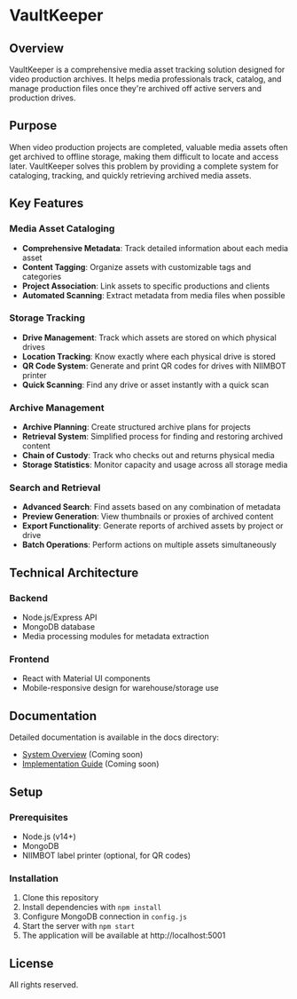 # VaultKeeper

## Overview
VaultKeeper is a comprehensive media asset tracking solution designed for video production archives. It helps media professionals track, catalog, and manage production files once they're archived off active servers and production drives.

## Purpose
When video production projects are completed, valuable media assets often get archived to offline storage, making them difficult to locate and access later. VaultKeeper solves this problem by providing a complete system for cataloging, tracking, and quickly retrieving archived media assets.

## Key Features

### Media Asset Cataloging
- **Comprehensive Metadata**: Track detailed information about each media asset
- **Content Tagging**: Organize assets with customizable tags and categories
- **Project Association**: Link assets to specific productions and clients
- **Automated Scanning**: Extract metadata from media files when possible

### Storage Tracking
- **Drive Management**: Track which assets are stored on which physical drives
- **Location Tracking**: Know exactly where each physical drive is stored
- **QR Code System**: Generate and print QR codes for drives with NIIMBOT printer
- **Quick Scanning**: Find any drive or asset instantly with a quick scan

### Archive Management
- **Archive Planning**: Create structured archive plans for projects
- **Retrieval System**: Simplified process for finding and restoring archived content
- **Chain of Custody**: Track who checks out and returns physical media
- **Storage Statistics**: Monitor capacity and usage across all storage media

### Search and Retrieval
- **Advanced Search**: Find assets based on any combination of metadata
- **Preview Generation**: View thumbnails or proxies of archived content
- **Export Functionality**: Generate reports of archived assets by project or drive
- **Batch Operations**: Perform actions on multiple assets simultaneously

## Technical Architecture

### Backend
- Node.js/Express API
- MongoDB database
- Media processing modules for metadata extraction

### Frontend
- React with Material UI components
- Mobile-responsive design for warehouse/storage use

## Documentation

Detailed documentation is available in the docs directory:
- [System Overview](docs/system-overview.md) (Coming soon)
- [Implementation Guide](docs/implementation-guide.md) (Coming soon)

## Setup

### Prerequisites
- Node.js (v14+)
- MongoDB
- NIIMBOT label printer (optional, for QR codes)

### Installation
1. Clone this repository
2. Install dependencies with `npm install` 
3. Configure MongoDB connection in `config.js`
4. Start the server with `npm start`
5. The application will be available at http://localhost:5001

## License
All rights reserved.